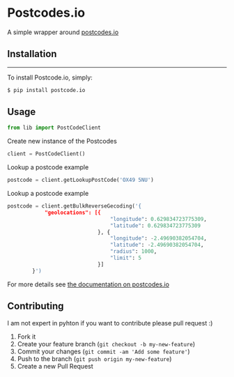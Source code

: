 # Postcodes.io

A simple wrapper around [postcodes.io](http://postcodes.io/)


## Installation
------------

To install Postcode.io, simply:

```python
$ pip install postcode.io
```
    
## Usage

```python
from lib import PostCodeClient
```

Create new instance of the Postcodes

```python
client = PostCodeClient()
```

Lookup a postcode example
```python
postcode = client.getLookupPostCode('OX49 5NU')
```

Lookup a postcode example
```python
postcode = client.getBulkReverseGecoding('{
            "geolocations": [{
                                 "longitude": 0.629834723775309,
                                 "latitude": 0.629834723775309
                             }, {
                                 "longitude": -2.49690382054704,
                                 "latitude": -2.49690382054704,
                                 "radius": 1000,
                                 "limit": 5
                             }]
        }')
```


For more details see [the documentation on postcodes.io](http://postcodes.io/docs)
## Contributing

I am not expert in pyhton if you want to contribute please pull request :)



1. Fork it
2. Create your feature branch (`git checkout -b my-new-feature`)
3. Commit your changes (`git commit -am 'Add some feature'`)
4. Push to the branch (`git push origin my-new-feature`)
5. Create a new Pull Request
